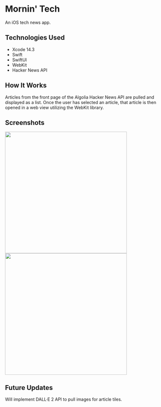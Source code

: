 # Mornin' Tech

An iOS tech news app.

## Technologies Used

* Xcode 14.3 
* Swift 
* SwiftUI
* WebKit
* Hacker News API

## How It Works 
Articles from the front page of the Algolia Hacker News API are pulled and displayed as a list. Once the user has selected an article, that article is then opened in a web view utilizing the WebKit library.  
 
## Screenshots

<p float="left"> 
  <img src="https://github.com/krish-vijayan/Mornin-Tech/assets/96496079/7fa82e90-d55c-43f7-9ffd-93c1fe82a2c9" width="400" />
  <img src="https://github.com/krish-vijayan/Mornin-Tech/assets/96496079/02c4fe0c-ec45-47cf-bce1-e69ed8df15ed" width="400" /> 
</p>

## Future Updates

Will implement DALL·E 2 API to pull images for article tiles. 


